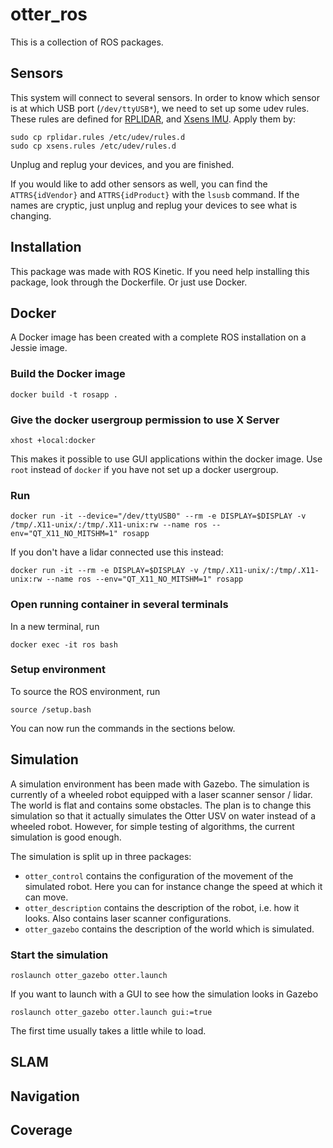 # otter_ros
This is a collection of ROS packages.

## Sensors
This system will connect to several sensors. In order to know which sensor is at which USB port (```/dev/ttyUSB*```), we need to set up some udev rules. These rules are defined for [RPLIDAR](rplidar.rules), and [Xsens IMU](xsens.rules). Apply them by:
```
sudo cp rplidar.rules /etc/udev/rules.d
sudo cp xsens.rules /etc/udev/rules.d
```
Unplug and replug your devices, and you are finished.

If you would like to add other sensors as well, you can find the ``` ATTRS{idVendor}``` and ```ATTRS{idProduct}``` with the ```lsusb``` command. If the names are cryptic, just unplug and replug your devices to see what is changing.

## Installation

This package was made with ROS Kinetic. If you need help installing this package, look through the Dockerfile. Or just use Docker.

## Docker

A Docker image has been created with a complete ROS installation on a Jessie image.
### Build the Docker image
```
docker build -t rosapp .
```

### Give the docker usergroup permission to use X Server
```
xhost +local:docker
```
This makes it possible to use GUI applications within the docker image. Use ```root``` instead of ```docker``` if you have not set up a docker usergroup.

### Run 
```
docker run -it --device="/dev/ttyUSB0" --rm -e DISPLAY=$DISPLAY -v /tmp/.X11-unix/:/tmp/.X11-unix:rw --name ros --env="QT_X11_NO_MITSHM=1" rosapp
```
If you don't have a lidar connected use this instead:
```
docker run -it --rm -e DISPLAY=$DISPLAY -v /tmp/.X11-unix/:/tmp/.X11-unix:rw --name ros --env="QT_X11_NO_MITSHM=1" rosapp
```

### Open running container in several terminals
In a new terminal, run
```
docker exec -it ros bash
```

### Setup environment
To source the ROS environment, run
```
source /setup.bash
```
You can now run the commands in the sections below.

## Simulation

A simulation environment has been made with Gazebo. The simulation is currently of a wheeled robot equipped with a laser scanner sensor / lidar. The world is flat and contains some obstacles.
The plan is to change this simulation so that it actually simulates the Otter USV on water instead of a wheeled robot. However, for simple testing of algorithms, the current simulation is good enough.

The simulation is split up in three packages:

- `otter_control` contains the configuration of the movement of the simulated robot. Here you can for instance change the speed at which it can move.
- `otter_description` contains the description of the robot, i.e. how it looks. Also contains laser scanner configurations.
- `otter_gazebo` contains the description of the world which is simulated.

### Start the simulation
```
roslaunch otter_gazebo otter.launch
```
If you want to launch with a GUI to see how the simulation looks in Gazebo
```
roslaunch otter_gazebo otter.launch gui:=true
```
The first time usually takes a little while to load.

## SLAM

## Navigation

## Coverage

